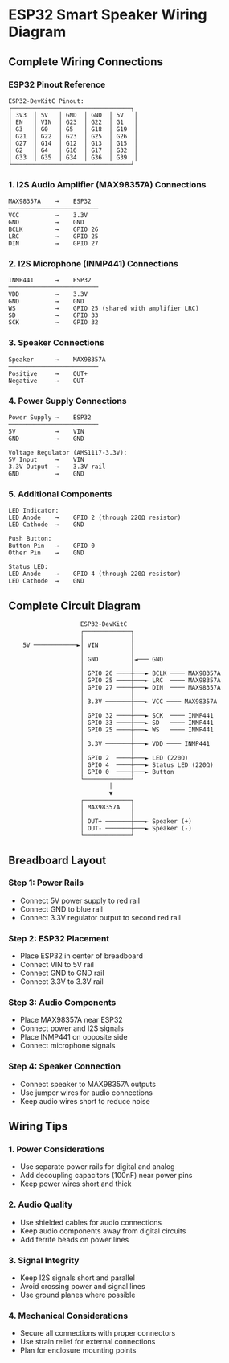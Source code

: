 # ESP32 Smart Speaker Wiring Diagram

## Complete Wiring Connections

### ESP32 Pinout Reference
```
ESP32-DevKitC Pinout:
┌─────────────────────────────────┐
│ 3V3  │ 5V   │ GND  │ GND  │ 5V   │
│ EN   │ VIN  │ G23  │ G22  │ G1   │
│ G3   │ G0   │ G5   │ G18  │ G19  │
│ G21  │ G22  │ G23  │ G25  │ G26  │
│ G27  │ G14  │ G12  │ G13  │ G15  │
│ G2   │ G4   │ G16  │ G17  │ G32  │
│ G33  │ G35  │ G34  │ G36  │ G39  │
└─────────────────────────────────┘
```

### 1. I2S Audio Amplifier (MAX98357A) Connections
```
MAX98357A    →    ESP32
─────────────────────────
VCC          →    3.3V
GND          →    GND
BCLK         →    GPIO 26
LRC          →    GPIO 25
DIN          →    GPIO 27
```

### 2. I2S Microphone (INMP441) Connections
```
INMP441      →    ESP32
─────────────────────────
VDD          →    3.3V
GND          →    GND
WS           →    GPIO 25 (shared with amplifier LRC)
SD           →    GPIO 33
SCK          →    GPIO 32
```

### 3. Speaker Connections
```
Speaker      →    MAX98357A
─────────────────────────
Positive     →    OUT+
Negative     →    OUT-
```

### 4. Power Supply Connections
```
Power Supply →    ESP32
─────────────────────────
5V           →    VIN
GND          →    GND

Voltage Regulator (AMS1117-3.3V):
5V Input     →    VIN
3.3V Output  →    3.3V rail
GND          →    GND
```

### 5. Additional Components
```
LED Indicator:
LED Anode    →    GPIO 2 (through 220Ω resistor)
LED Cathode  →    GND

Push Button:
Button Pin   →    GPIO 0
Other Pin    →    GND

Status LED:
LED Anode    →    GPIO 4 (through 220Ω resistor)
LED Cathode  →    GND
```

## Complete Circuit Diagram

```
                    ESP32-DevKitC
                    ┌─────────────┐
                    │             │
    5V ────────────►│ VIN         │
                    │             │
                    │ GND         │◄─── GND
                    │             │
                    │ GPIO 26 ────┼───► BCLK ──── MAX98357A
                    │ GPIO 25 ────┼───► LRC  ──── MAX98357A
                    │ GPIO 27 ────┼───► DIN  ──── MAX98357A
                    │             │
                    │ 3.3V ───────┼───► VCC ──── MAX98357A
                    │             │
                    │ GPIO 32 ────┼───► SCK  ──── INMP441
                    │ GPIO 33 ────┼───► SD   ──── INMP441
                    │ GPIO 25 ────┼───► WS   ──── INMP441
                    │             │
                    │ 3.3V ───────┼───► VDD ──── INMP441
                    │             │
                    │ GPIO 2  ────┼───► LED (220Ω)
                    │ GPIO 4  ────┼───► Status LED (220Ω)
                    │ GPIO 0  ────┼───► Button
                    └─────────────┘
                            │
                            ▼
                    ┌─────────────┐
                    │ MAX98357A   │
                    │             │
                    │ OUT+ ───────┼───► Speaker (+)
                    │ OUT- ───────┼───► Speaker (-)
                    └─────────────┘
```

## Breadboard Layout

### Step 1: Power Rails
- Connect 5V power supply to red rail
- Connect GND to blue rail
- Connect 3.3V regulator output to second red rail

### Step 2: ESP32 Placement
- Place ESP32 in center of breadboard
- Connect VIN to 5V rail
- Connect GND to GND rail
- Connect 3.3V to 3.3V rail

### Step 3: Audio Components
- Place MAX98357A near ESP32
- Connect power and I2S signals
- Place INMP441 on opposite side
- Connect microphone signals

### Step 4: Speaker Connection
- Connect speaker to MAX98357A outputs
- Use jumper wires for audio connections
- Keep audio wires short to reduce noise

## Wiring Tips

### 1. Power Considerations
- Use separate power rails for digital and analog
- Add decoupling capacitors (100nF) near power pins
- Keep power wires short and thick

### 2. Audio Quality
- Use shielded cables for audio connections
- Keep audio components away from digital circuits
- Add ferrite beads on power lines

### 3. Signal Integrity
- Keep I2S signals short and parallel
- Avoid crossing power and signal lines
- Use ground planes where possible

### 4. Mechanical Considerations
- Secure all connections with proper connectors
- Use strain relief for external connections
- Plan for enclosure mounting points
